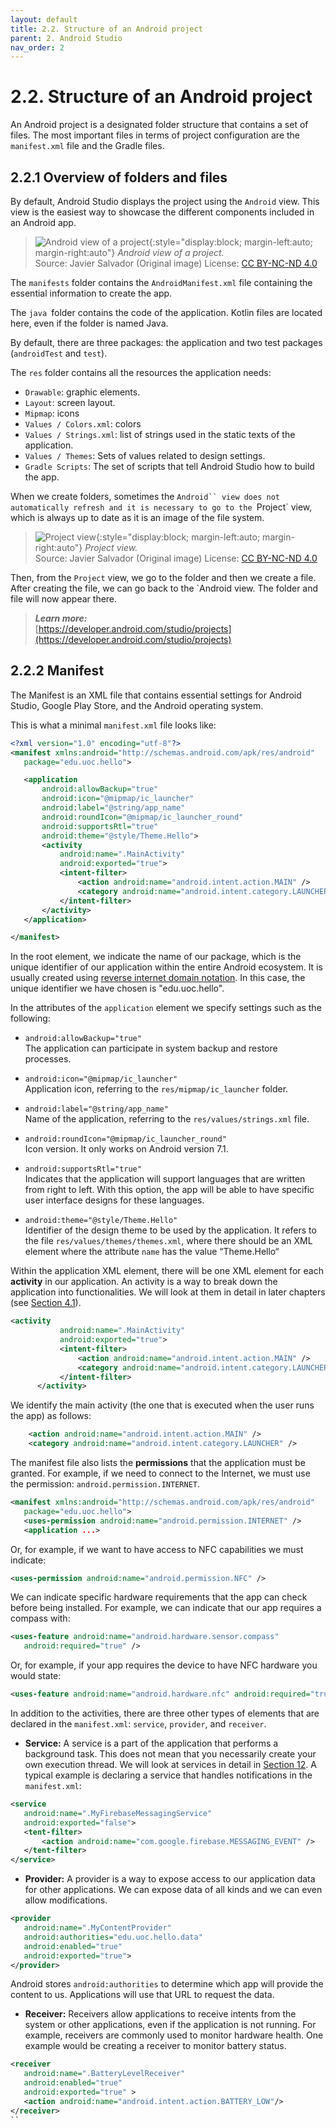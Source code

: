 ```yaml
---
layout: default
title: 2.2. Structure of an Android project
parent: 2. Android Studio
nav_order: 2
---
```


# 2.2. Structure of an Android project

An Android project is a designated folder structure that contains a set of files. The most important files in terms of project configuration are the `manifest.xml` file and the Gradle files.

## 2.2.1 Overview of folders and files
	
By default, Android Studio displays the project using the `Android` view. This view is the easiest way to showcase the different components included in an Android app.

> ![Android view of a project](/images/02/android-view.png){:style="display:block; margin-left:auto; margin-right:auto"}
> *Android view of a project.*  
> Source: Javier Salvador (Original image) License: [CC BY-NC-ND 4.0](https://creativecommons.org/licenses/by-nc-nd/4.0/)

The `manifests` folder contains the `AndroidManifest.xml` file containing the essential information to create the app.

The `java `folder contains the code of the application. Kotlin files are located here, even if the folder is named Java.

By default, there are three packages: the application and two test packages (`androidTest` and `test`).

The `res` folder contains all the resources the application needs: 

- `Drawable`: graphic elements.
- `Layout`: screen layout.
- `Mipmap`: icons
- `Values / Colors.xml`: colors
- `Values / Strings.xml`: list of strings used in the static texts of the application.
- `Values / Themes`: Sets of values related to design settings.
- `Gradle Scripts`: The set of scripts that tell Android Studio how to build the app.  

When we create folders, sometimes the `Android`` view does not automatically refresh and it is necessary to go to the `Project` view, which is always up to date as it is an image of the file system.


> ![Project view](/images/02/project-view.png){:style="display:block; margin-left:auto; margin-right:auto"}
> *Project view.*  
> Source: Javier Salvador (Original image) License: [CC BY-NC-ND 4.0](https://creativecommons.org/licenses/by-nc-nd/4.0/)

Then, from the `Project` view, we go to the folder and then we create a file. After creating the file, we can go back to the `Android view. The folder and file will now appear there.


> ***Learn more:***  
> [https://developer.android.com/studio/projects](https://developer.android.com/studio/projects)

## 2.2.2 Manifest

The Manifest is an XML file that contains essential settings for Android Studio, Google Play Store, and the Android operating system.

This is what a minimal `manifest.xml` file looks like:

```xml
<?xml version="1.0" encoding="utf-8"?>
<manifest xmlns:android="http://schemas.android.com/apk/res/android"
   package="edu.uoc.hello">

   <application
       android:allowBackup="true"
       android:icon="@mipmap/ic_launcher"
       android:label="@string/app_name"
       android:roundIcon="@mipmap/ic_launcher_round"
       android:supportsRtl="true"
       android:theme="@style/Theme.Hello">
       <activity
           android:name=".MainActivity"
           android:exported="true">
           <intent-filter>
               <action android:name="android.intent.action.MAIN" />
               <category android:name="android.intent.category.LAUNCHER" />
           </intent-filter>
       </activity>
   </application>

</manifest>
```

In the root element, we indicate the name of our package, which is the unique identifier of our application within the entire Android ecosystem. It is usually created using [reverse internet domain notation](https://en.wikipedia.org/wiki/Reverse_domain_name_notation). In this case, the unique identifier we have chosen is "edu.uoc.hello".

In the attributes of the `application` element we specify settings such as the following:
- `android:allowBackup="true"`  
  The application can participate in system backup and restore processes.

- `android:icon="@mipmap/ic_launcher"`  
  Application icon, referring to the  `res/mipmap/ic_launcher`  folder.

- `android:label="@string/app_name"`  
  Name of the application, referring to the `res/values/strings.xml` file.

- `android:roundIcon="@mipmap/ic_launcher_round"`  
  Icon version. It only works on Android version 7.1.

- `android:supportsRtl="true"`  
  Indicates that the application will support languages that are written from right to left. With this option, the app will be able to have specific user interface designs for these languages.

- `android:theme="@style/Theme.Hello"`  
  Identifier of the design theme to be used by the application. It refers to the file `res/values/themes/themes.xml`, where there should be an XML element where the attribute `name` has the value “Theme.Hello“

Within the application XML element, there will be one XML element for each **activity** in our application. An activity is a way to break down the application into functionalities. We will look at them in detail in later chapters (see [Section 4.1](/content/04/01-activities)).

```xml
<activity
           android:name=".MainActivity"
           android:exported="true">
           <intent-filter>
               <action android:name="android.intent.action.MAIN" />
               <category android:name="android.intent.category.LAUNCHER" />
           </intent-filter>
      </activity>
```

We identify the main activity (the one that is executed when the user runs the app) as follows:

```xml
    <action android:name="android.intent.action.MAIN" />
    <category android:name="android.intent.category.LAUNCHER" />
```

The manifest file also lists the **permissions** that the application must be granted.
For example, if we need to connect to the Internet, we must use the permission:
`android.permission.INTERNET`.

```xml
<manifest xmlns:android="http://schemas.android.com/apk/res/android"
   package="edu.uoc.hello">
   <uses-permission android:name="android.permission.INTERNET" />
   <application ...>
```

Or, for example, if we want to have access to NFC capabilities we must indicate:

```xml
<uses-permission android:name="android.permission.NFC" />
```

We can indicate specific hardware requirements that the app can check before being installed. For example, we can indicate that our app requires a compass with:

```xml
<uses-feature android:name="android.hardware.sensor.compass"
   android:required="true" />
```

Or, for example, if your app requires the device to have NFC hardware you would state:
```xml
<uses-feature android:name="android.hardware.nfc" android:required="true" />
```

In addition to the activities, there are three other types of elements that are declared in the `manifest.xml`: `service`, `provider`, and `receiver`.

- **Service:** A service is a part of the application that performs a background task. This does not mean that you necessarily create your own execution thread. We will look at services in detail in [Section 12](/content/12/). A typical example is declaring a service that handles notifications in the `manifest.xml`:

```xml
<service
   android:name=".MyFirebaseMessagingService"
   android:exported="false">
   <tent-filter>
       <action android:name="com.google.firebase.MESSAGING_EVENT" />
   </tent-filter>
</service>
```

- **Provider:** A provider is a way to expose access to our application data for other applications. We can expose data of all kinds and we can even allow modifications.  

```xml
<provider
   android:name=".MyContentProvider"
   android:authorities="edu.uoc.hello.data"
   android:enabled="true"
   android:exported="true">
</provider>
```

Android stores `android:authorities` to determine which app will provide the content to us. Applications will use that URL to request the data.
	
- **Receiver:** Receivers allow applications to receive intents from the system or other applications, even if the application is not running. For example, receivers are commonly used to monitor hardware health. One example would be creating a receiver to monitor battery status. 

```xml
<receiver
   android:name=".BatteryLevelReceiver"
   android:enabled="true"
   android:exported="true" >
   <action android:name="android.intent.action.BATTERY_LOW"/>
</receiver>
``




